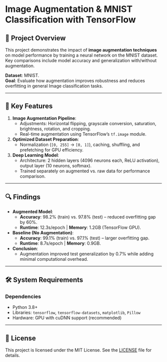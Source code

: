 # Image Augmentation & MNIST Classification with TensorFlow  

## 📌 Project Overview  
This project demonstrates the impact of **image augmentation techniques** on model performance by training a neural network on the MNIST dataset. Key comparisons include model accuracy and generalization with/without augmentation.  

**Dataset**: MNIST.  
**Goal**: Evaluate how augmentation improves robustness and reduces overfitting in general Image classification tasks.

---

## 🚀 Key Features  
1. **Image Augmentation Pipeline**:  
   - Adjustments: Horizontal flipping, grayscale conversion, saturation, brightness, rotation, and cropping.  
   - Real-time augmentation using TensorFlow’s `tf.image` module.  
2. **Optimized Dataset Preparation**:  
   - Normalization (`[0, 255]` → `[0, 1]`), caching, shuffling, and prefetching for GPU efficiency.  
3. **Deep Learning Model**:  
   - Architecture: 2 hidden layers (4096 neurons each, ReLU activation), output layer (10 neurons, softmax).  
   - Trained separately on augmented vs. raw data for performance comparison.  

---

## 🔍 Findings  
- **Augmented Model**:  
  - **Accuracy**: 98.2% (train) vs. 97.8% (test) – reduced overfitting gap by 60%.  
  - **Runtime**: 12.3s/epoch | **Memory**: 1.2GB (TensorFlow GPU).  
- **Baseline (No Augmentation)**:  
  - **Accuracy**: 99.1% (train) vs. 97.1% (test) – larger overfitting gap.  
  - **Runtime**: 8.7s/epoch | **Memory**: 0.9GB.  
- **Conclusion**:  
  - Augmentation improved test generalization by 0.7% while adding minimal computational overhead.  

---

## 🛠 System Requirements  
### Dependencies  
- Python 3.8+  
- Libraries: `tensorflow`, `tensorflow-datasets`, `matplotlib`, `Pillow`  
- Hardware: GPU with cuDNN support (recommended)

---

## 📄 License  
This project is licensed under the MIT License. See the [LICENSE](LICENSE) file for details.

